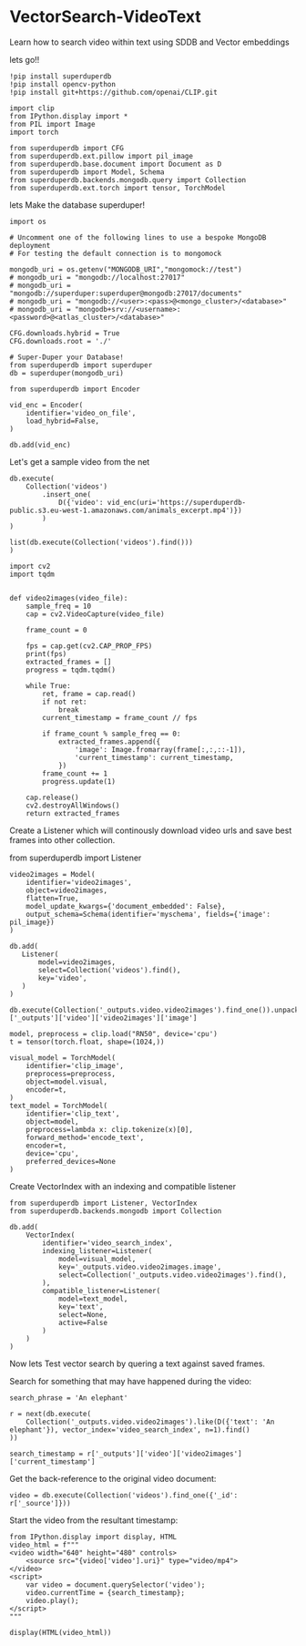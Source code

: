 # VectorSearch-VideoText
Learn how to search video within text using SDDB and Vector embeddings

lets go!!
```
!pip install superduperdb
!pip install opencv-python
!pip install git+https://github.com/openai/CLIP.git
```

```
import clip
from IPython.display import *
from PIL import Image
import torch

from superduperdb import CFG
from superduperdb.ext.pillow import pil_image
from superduperdb.base.document import Document as D
from superduperdb import Model, Schema
from superduperdb.backends.mongodb.query import Collection
from superduperdb.ext.torch import tensor, TorchModel
```

lets Make the database superduper!

```
import os

# Uncomment one of the following lines to use a bespoke MongoDB deployment
# For testing the default connection is to mongomock

mongodb_uri = os.getenv("MONGODB_URI","mongomock://test")
# mongodb_uri = "mongodb://localhost:27017"
# mongodb_uri = "mongodb://superduper:superduper@mongodb:27017/documents"
# mongodb_uri = "mongodb://<user>:<pass>@<mongo_cluster>/<database>"
# mongodb_uri = "mongodb+srv://<username>:<password>@<atlas_cluster>/<database>"

CFG.downloads.hybrid = True
CFG.downloads.root = './'

# Super-Duper your Database!
from superduperdb import superduper
db = superduper(mongodb_uri)
```

```
from superduperdb import Encoder

vid_enc = Encoder(
    identifier='video_on_file',
    load_hybrid=False,
)

db.add(vid_enc)
```

Let's get a sample video from the net

```
db.execute(
    Collection('videos')
        .insert_one(
            D({'video': vid_enc(uri='https://superduperdb-public.s3.eu-west-1.amazonaws.com/animals_excerpt.mp4')})
        )
)
```

```
list(db.execute(Collection('videos').find()))
)
```

```
import cv2
import tqdm


def video2images(video_file):
    sample_freq = 10
    cap = cv2.VideoCapture(video_file)

    frame_count = 0

    fps = cap.get(cv2.CAP_PROP_FPS)
    print(fps)
    extracted_frames = []
    progress = tqdm.tqdm()

    while True:
        ret, frame = cap.read()
        if not ret:
            break
        current_timestamp = frame_count // fps
        
        if frame_count % sample_freq == 0:
            extracted_frames.append({
                'image': Image.fromarray(frame[:,:,::-1]),
                'current_timestamp': current_timestamp,
            })
        frame_count += 1        
        progress.update(1)
    
    cap.release()
    cv2.destroyAllWindows()
    return extracted_frames
```

Create a Listener which will continously download video urls and save best frames into other collection.

from superduperdb import Listener

```
video2images = Model(
    identifier='video2images',
    object=video2images,
    flatten=True,
    model_update_kwargs={'document_embedded': False},
    output_schema=Schema(identifier='myschema', fields={'image': pil_image})
)

db.add(
   Listener(
       model=video2images,
       select=Collection('videos').find(),
       key='video',
   )
)
```

```
db.execute(Collection('_outputs.video.video2images').find_one()).unpack()['_outputs']['video']['video2images']['image']
```

```
model, preprocess = clip.load("RN50", device='cpu')
t = tensor(torch.float, shape=(1024,))

visual_model = TorchModel(
    identifier='clip_image',
    preprocess=preprocess,
    object=model.visual,
    encoder=t,
)
text_model = TorchModel(
    identifier='clip_text',
    object=model,
    preprocess=lambda x: clip.tokenize(x)[0],
    forward_method='encode_text',
    encoder=t,
    device='cpu',
    preferred_devices=None
)
```

Create VectorIndex with an indexing and compatible listener

```
from superduperdb import Listener, VectorIndex
from superduperdb.backends.mongodb import Collection

db.add(
    VectorIndex(
        identifier='video_search_index',
        indexing_listener=Listener(
            model=visual_model,
            key='_outputs.video.video2images.image',
            select=Collection('_outputs.video.video2images').find(),
        ),
        compatible_listener=Listener(
            model=text_model,
            key='text',
            select=None,
            active=False
        )
    )
)
```

Now lets Test vector search by quering a text against saved frames.

Search for something that may have happened during the video:

```
search_phrase = 'An elephant'

r = next(db.execute(
    Collection('_outputs.video.video2images').like(D({'text': 'An elephant'}), vector_index='video_search_index', n=1).find()
))

search_timestamp = r['_outputs']['video']['video2images']['current_timestamp']
```

Get the back-reference to the original video document:

```
video = db.execute(Collection('videos').find_one({'_id': r['_source']}))
```

Start the video from the resultant timestamp:

```
from IPython.display import display, HTML
video_html = f"""
<video width="640" height="480" controls>
    <source src="{video['video'].uri}" type="video/mp4">
</video>
<script>
    var video = document.querySelector('video');
    video.currentTime = {search_timestamp};
    video.play();
</script>
"""

display(HTML(video_html))
```











